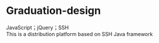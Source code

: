 # Graduation-design
JavaScript；jQuery；SSH<br>
This is a distribution platform based on SSH Java framework
